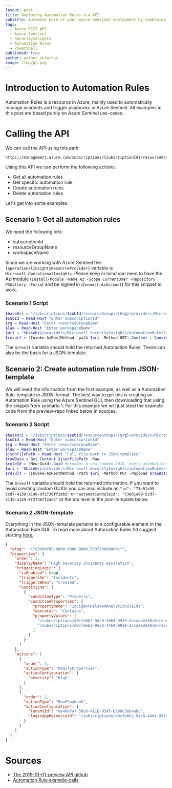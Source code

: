 ```yaml
---
layout: post
title: Deploying Automation Rules via API
subtitle: Automate more of your Azure Sentinel deployment by combining the Az Powershell-module and the 2019-01-01-preview API to deploy Automation Rules from JSON-templates. 
tags:
  - Azure REST API
  - Azure Sentinel
  - SecurityInsights
  - Automation Rules
  - PowerShell
published: true
author: author_infernux
image: /img/ps.png
---
```


# Introduction to Automation Rules

Automation Rules is a resource in Azure, mainly used to automatically manage incidents and trigger playbooks in Azure Sentinel. 
All examples in this post are based purely on Azure Sentinel use-cases.

# Calling the API

We can call the API using this path:

```
https://management.azure.com/subscriptions/{subscriptionId}/resourceGroups/{resourceGroupName}/providers/{operationalInsightsResourceProvider}/workspaces/{workspaceName}/providers/Microsoft.SecurityInsights/automationRules
```

Using this API we can perform the following actions:

- Get all automation rules
- Get specific automation rule
- Create automation rules
- Delete automation rules

Let's get into some examples.

## Scenario 1: Get all automation rules

We need the following info:

- subscriptionId
- resourceGroupName
- workspaceName

Since we are working with Azure Sentinel the `{operationalInsightsResourceProvider}` variable is `Microsoft.OperationalInsights`.
Please keep in mind you need to have the Az-module (`Install-Module -Name Az -Scope CurrentUser -Repository PSGallery -Force`) and be signed in (`Connect-AzAccount`) for this snippet to work.

### Scenario 1 Script

```powershell
$baseUri = "/subscriptions/$subId/resourceGroups/{$rg}/providers/Microsoft.OperationalInsights/workspaces/{$law}"
$subId = Read-Host "Enter subscriptionId"
$rg = Read-Host "Enter resourceGroupName"
$law = Read-Host "Enter workspaceName"
$uri = "$baseUri/providers/Microsoft.SecurityInsights/automationRules?api-version=2019-01-01-preview"
$result = (Invoke-AzRestMethod -path $uri -Method GET).Content | ConvertFrom-Json
```

The `$result` variable should hold the returned Automation Rules. These can also be the basis for a JSON-template.

## Scenario 2: Create automation rule from JSON-template

We will need the information from the first example, as well as a Automation Rule-template in JSON-format. 
The best way to get this is creating an Automation Rule using the Azure Sentinel GUI, then downloading that using the snippet from scenario 1.
For this example we will just steal the example code from the preview-repo linked below in sources.

### Scenario 2 Script

```powershell
$baseUri = "/subscriptions/$subId/resourceGroups/{$rg}/providers/Microsoft.OperationalInsights/workspaces/{$law}"
$subId = Read-Host "Enter subscriptionId"
$rg = Read-Host "Enter resourceGroupName"
$law = Read-Host "Enter workspaceName"
$jsonFilePath = Read-Host "Full file-path to JSON-template"
$rawData = Get-Content $jsonFilePath -Raw
$ruleId = (New-Guid).Guid #creates a new random GUID, every automation rule needs an unique guid
$uri = "$baseUri/providers/Microsoft.SecurityInsights/automationRules/{$ruleId}?api-version=2019-01-01-preview"
$result = (Invoke-AzRestMethod -Path $uri -Method PUT -Payload $rawData).Content | ConvertFrom-Json
```

The `$result` variable should hold the returned information. If you want to avoid creating random GUIDs you can also include an `"id": "73e01a99-5cd7-4139-a149-9f2736ff2ab5"` or `"automationRuleId": "73e01a99-5cd7-4139-a149-9f2736ff2ab5"` at the top level in the json-template below.

### Scenario 2 JSON-template

Everything in the JSON-template pertains to a configurable element in the Automation Rule GUI. To read more about Automation Rules I'd suggest starting [here.](https://techcommunity.microsoft.com/t5/azure-sentinel/what-s-new-automation-rules/ba-p/2216926)

```json
{
  "etag": "\"0300bf09-0000-0000-0000-5c37296e0000\"",
  "properties": {
    "order": 1,
    "displayName": "High severity incidents escalation",
    "triggeringLogic": {
      "isEnabled": true,
      "triggersOn": "Incidents",
      "triggersWhen": "Created",
      "conditions": [
        {
          "conditionType": "Property",
          "conditionProperties": {
            "propertyName": "IncidentRelatedAnalyticRuleIds",
            "operator": "Contains",
            "propertyValues": [
              "/subscriptions/d0cfe6b2-9ac0-4464-9919-dccaee2e48c0/resourceGroups/myRg/providers/Microsoft.OperationalInsights/workspaces/myWorkspace/providers/Microsoft.SecurityInsights/alertRules/fab3d2d4-747f-46a7-8ef0-9c0be8112bf7",
              "/subscriptions/d0cfe6b2-9ac0-4464-9919-dccaee2e48c0/resourceGroups/myRg/providers/Microsoft.OperationalInsights/workspaces/myWorkspace/providers/Microsoft.SecurityInsights/alertRules/8deb8303-e94d-46ff-96e0-5fd94b33df1a"
            ]
          }
        }
      ]
    },
    "actions": [
      {
        "order": 1,
        "actionType": "ModifyProperties",
        "actionConfiguration": {
          "severity": "High"
        }
      },
      {
        "order": 2,
        "actionType": "RunPlaybook",
        "actionConfiguration": {
          "tenantId": "ee48efaf-50c6-411b-9345-b2bdc3eb4abc",
          "logicAppResourceId": "/subscriptions/d0cfe6b2-9ac0-4464-9919-dccaee2e48c0/resourceGroups/myRg/providers/Microsoft.Logic/workflows/IncidentPlaybook"
        }
      }
    ]
  }
}
```

# Sources

* [The 2019-01-01-preview API github](https://github.com/Azure/azure-rest-api-specs/blob/master/specification/securityinsights/resource-manager/Microsoft.SecurityInsights/preview/2019-01-01-preview/AutomationRules.json)
* [Automation Rule example-calls](https://github.com/Azure/azure-rest-api-specs/tree/master/specification/securityinsights/resource-manager/Microsoft.SecurityInsights/preview/2019-01-01-preview/examples/automationRules)
